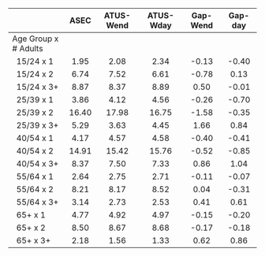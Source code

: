 
|                      |         ASEC |    ATUS-Wend |    ATUS-Wday |     Gap-Wend |      Gap-day |
| -------------------- | :----------: | :----------: | :----------: | :----------: | :----------: |
| Age Group x # Adults |              |              |              |              |              |
| &nbsp;&nbsp;15/24 x 1 |         1.95 |         2.08 |         2.34 |        -0.13 |        -0.40 |
| &nbsp;&nbsp;15/24 x 2 |         6.74 |         7.52 |         6.61 |        -0.78 |         0.13 |
| &nbsp;&nbsp;15/24 x 3+ |         8.87 |         8.37 |         8.89 |         0.50 |        -0.01 |
| &nbsp;&nbsp;25/39 x 1 |         3.86 |         4.12 |         4.56 |        -0.26 |        -0.70 |
| &nbsp;&nbsp;25/39 x 2 |        16.40 |        17.98 |        16.75 |        -1.58 |        -0.35 |
| &nbsp;&nbsp;25/39 x 3+ |         5.29 |         3.63 |         4.45 |         1.66 |         0.84 |
| &nbsp;&nbsp;40/54 x 1 |         4.17 |         4.57 |         4.58 |        -0.40 |        -0.41 |
| &nbsp;&nbsp;40/54 x 2 |        14.91 |        15.42 |        15.76 |        -0.52 |        -0.85 |
| &nbsp;&nbsp;40/54 x 3+ |         8.37 |         7.50 |         7.33 |         0.86 |         1.04 |
| &nbsp;&nbsp;55/64 x 1 |         2.64 |         2.75 |         2.71 |        -0.11 |        -0.07 |
| &nbsp;&nbsp;55/64 x 2 |         8.21 |         8.17 |         8.52 |         0.04 |        -0.31 |
| &nbsp;&nbsp;55/64 x 3+ |         3.14 |         2.73 |         2.53 |         0.41 |         0.61 |
| &nbsp;&nbsp;65+ x 1  |         4.77 |         4.92 |         4.97 |        -0.15 |        -0.20 |
| &nbsp;&nbsp;65+ x 2  |         8.50 |         8.67 |         8.68 |        -0.17 |        -0.18 |
| &nbsp;&nbsp;65+ x 3+ |         2.18 |         1.56 |         1.33 |         0.62 |         0.86 |

